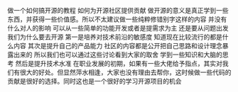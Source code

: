 做一个如何搞开源的教程 如何为开源社区提供贡献
做开源的意义是真正学到一些东西，并获得一些价值感。所以不太建议做一些纯粹修错别字这样的内容 并没有什么对人的影响
可以从一些简单的功能开发或者是提需求为主 
还是要从问题出发 我们为什么要去开源
第一是培养对技术前沿的敏感度 知道现在比较流行的都是什么内容
其次是提升自己的产品能力 社区的内容都是公开把自己思路和设计理念暴露出来的 所以我们也可以通过这些讨论看到大家的取舍 学到一些知识和大脑的思考
然后是提升技术水准 在职业发展的初期，如果有一些大佬给予指点，其实对我们有很大的好处。但显然萍水相逢，大家也没有理由去帮你，这时候做一些代码的贡献是很好的选择。同时这也是一个很好的学习开源项目的机会